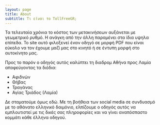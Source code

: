 ```yaml
---
layout: page
title: About 
subtitle: Τι είναι το TollFreeGR;
---
```

Τα τελευταία χρόνια το κόστος των μετακινήσεων αυξάνεται με γεωμετρικό ρυθμό. Η ανάγκη από την άλλη παραμένει στα ίδια υψηλα επίπεδα. Το site αυτό φιλοξενεί έναν οδηγό σε μορφή PDF που είναι εύκολο να τον έχουμε μαζί μας στο κινητό ή σε έντυπη μορφή στο αυτοκίνητο μας.

Προς το παρόν ο οδηγός αυτός καλύπτει τη διαδρομ Αθήνα προς Λαμία αποφεύγοντας τα διόδια:

- Αφιδνών
- Θήβας 
- Τραγάνας
- Αγίας Τριάδος (Λαμία)

Δε σταματούμε όμως εδώ. Με τη βοήθεια των social media σε συνδυασμό με το αθάνατο ελληνικό δαιμόνιο, ελπίζουμε ο οδηγός αυτός να εμπλουτιστεί με τις δικές σας πληροφορίες και να γίνει αναπόσπαστο κομμάτι κάθε έλληνα οδηγού.

